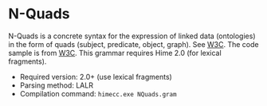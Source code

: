 # N-Quads #

N-Quads is a concrete syntax for the expression of linked data (ontologies) in the form of quads (subject, predicate, object, graph).
See [W3C](http://www.w3.org/TR/n-quads/).
The code sample is from [W3C](http://www.w3.org/TR/n-quads/).
This grammar requires Hime 2.0 (for lexical fragments).

* Required version: 2.0+ (use lexical fragments)
* Parsing method: LALR
* Compilation command: `himecc.exe NQuads.gram`
